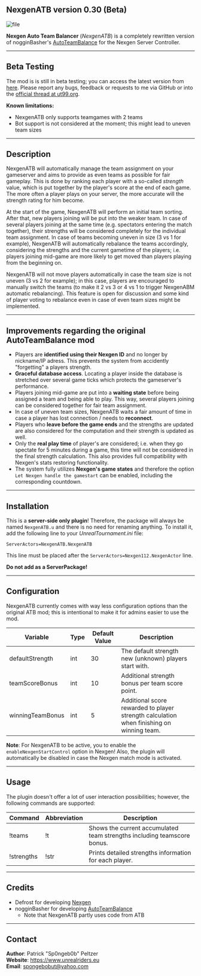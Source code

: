 **NexgenATB version 0.30 (Beta)**
-

![file](https://user-images.githubusercontent.com/12958319/79121922-bc8ac980-7d96-11ea-86d2-5fbe36adf820.jpg)


**Nexgen Auto Team Balancer** (*NexgenATB*) is a completely rewritten version of nogginBasher's [AutoTeamBalance](https://unrealadmin.org/forums/showthread.php?t=23777) for the Nexgen Server Controller.

---
**Beta Testing**
-

The mod is is still in beta testing; you can access the latest version from [here](https://github.com/Sp0ngeb0b/NexgenATB/releases). Please report any bugs, feedback or requests to me via GitHub or into the [official thread at ut99.org](https://ut99.org/viewtopic.php?f=7&t=13806).

**Known limitations:**

 - NexgenATB only supports teamgames with 2 teams
 - Bot support is not considered at the moment; this might lead to uneven team sizes
 

---
**Description**
-

NexgenATB will automatically manage the team assignment on your gameserver and aims to provide as even teams as possible for fair gameplay. This is done by ranking each player with a so-called *strength* value, which is put together by the player's score at the end of each game. The more often a player plays on your server, the more accurate will the strength rating for him become.

At the start of the game, NexgenATB will perform an initial team sorting. After that, new players joining will be put into the weaker team. In case of several players joining at the same time (e.g. spectators entering the match together), their strengths will be considered completely for the individual team assignment. In case of teams becoming uneven in size (3 vs 1 for example), NexgenATB will automatically rebalance the teams accordingly, considering the strengths and the current gametime of the players; i.e. players joining mid-game are more likely to get moved than players playing from the beginning on.

NexgenATB will not move players automatically in case the team size is not uneven (3 vs 2 for example); in this case, players are encouraged to manually switch the teams (to make it 2 vs 3 or 4 vs 1 to trigger NexgenABM automatic rebalancing). This feature is open for discussion and some kind of player voting to rebalance even in case of even team sizes might be implemented.

---

**Improvements regarding the original AutoTeamBalance mod**
-

- Players are **identified using their Nexgen ID** and no longer by nickname/IP adress. This prevents the system from accidently "forgetting" a players strength.
- **Graceful database access**. Locating a player inside the database is stretched over several game ticks which protects the gameserver's performance.
- Players joining mid-game are put into a **waiting state** before being assigned a team and being able to play. This way, several players joining can be considered together for fair team assignment.
- In case of uneven team sizes, NexgenATB waits a fair amount of time in case a player has lost connection / needs to **reconnect**.
- Players who **leave before the game ends** and the strengths are updated are also considered for the computation and their strength is updated as well.
- Only the **real play time** of player's are considered; i.e. when they go spectate for 5 minutes during a game, this time will not be considered in the final strength calculation. This also provides full compatibility with Nexgen's stats restoring functionality.
- The system fully utilizes **Nexgen's game states** and therefore the option `Let Nexgen handle the gamestart` can be enabled, including the corresponding countdown.

---

**Installation**
-

This is a **server-side only plugin**! Therefore, the package will always be named `NexgenATB.u` and there is no need for renaming anything. To install it, add the following line to your *UnrealTournament.ini* file:

```
ServerActors=NexgenATB.NexgenATB
```
This line must be placed after the `ServerActors=Nexgen112.NexgenActor` line.

**Do not add as a ServerPackage!**

---

**Configuration**
-

NexgenATB currently comes with way less configuration options than the original ATB mod; this is intentional to make it for admins easier to use the mod.

|**Variable**|**Type**|**Default Value**|**Description**|
|--|--|--|--|
|defaultStrength |int|30|The default strength new (unknown) players start with.  
|teamScoreBonus  |int|10|Additional strength bonus per team score point.
|winningTeamBonus|int|5 |Additional score rewarded to player strength calculation when finishing on winning team.

**Note**: For NexgenATB to be active, you to enable the `enableNexgenStartControl` option in Nexgen! Also, the plugin will automatically be disabled in case the Nexgen match mode is activated.

---

**Usage**
-

The plugin doesn't offer a lot of user interaction possibilities; however, the following commands are supported:

|**Command**| **Abbreviation** | **Description**|
|--|--|--|
|!teams    |!t  | Shows the current accumulated team strengths including teamscore bonus.
|!strengths|!str| Prints detailed strengths information for each player.


---

**Credits**
-

 - Defrost for developing [Nexgen](https://github.com/dscheerens/nexgen)
 - nogginBasher for developing [AutoTeamBalance](https://github.com/joeytwiddle/code/tree/master/code/unrealscript/AutoTeamBalance)
   - Note that NexgenATB partly uses code from ATB
   
---

**Contact**
-

**Author**: Patrick "Sp0ngeb0b" Peltzer  
**Website**: https://www.unrealriders.eu  
**Email**: spongebobut@yahoo.com

